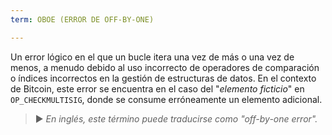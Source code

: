 ```yaml
---
term: OBOE (ERROR DE OFF-BY-ONE)

---
```

Un error lógico en el que un bucle itera una vez de más o una vez de menos, a menudo debido al uso incorrecto de operadores de comparación o índices incorrectos en la gestión de estructuras de datos. En el contexto de Bitcoin, este error se encuentra en el caso del "*elemento ficticio*" en `OP_CHECKMULTISIG`, donde se consume erróneamente un elemento adicional.

> ► *En inglés, este término puede traducirse como "off-by-one error".*